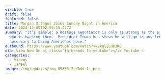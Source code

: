 ```yaml
---
visible: true
draft: false
featured: false
title: Morgan Ortagus Joins Sunday Night in America
date: 2024-12-09T02:59:15.477Z
summary: "It’s simple: a hostage negotiator is only as strong as the president
  who is backing them.  President Trump has shown he will go to any length
  necessary to bring Americans home."
outbound: https://www.youtube.com/watch?v=vkqlZLMe3R8
cta: View Now On <i class="fa-brands fa-youtube"></i> Youtube →
categories:
  - Videos
  - Israel
image: /img/updates/img_65368f7dd0dd-1.jpeg
---
```

